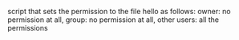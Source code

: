 script that sets the permission to the file hello as follows: owner: no permission at all, group: no permission at all, other users: all the permissions
